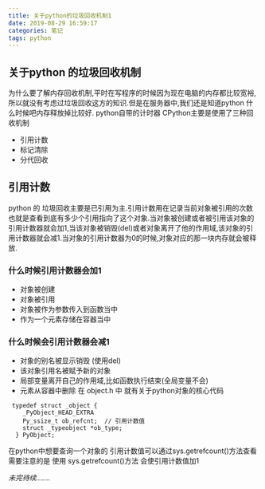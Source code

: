 ```yaml
---
title: 关于python的垃圾回收机制1
date: 2019-08-29 16:59:17
categories: 笔记
tags: python
---
```


## 关于python 的垃圾回收机制
为什么要了解内存回收机制,平时在写程序的时候因为现在电脑的内存都比较宽裕,所以就没有考虑过垃圾回收这方的知识.但是在服务器中,我们还是知道python 什么时候吧内存释放掉比较好.
python自带的计时器 CPython主要是使用了三种回收机制
- 引用计数
- 标记清除
- 分代回收

<!--more-->

## 引用计数
python 的 垃圾回收主要是已引用为主.引用计数用在记录当前对象被引用的次数也就是查看到底有多少个引用指向了这个对象.当对象被创建或者被引用该对象的引用计数器就会加1,当该对象被销毁(del)或者对象离开了他的作用域,该对象的引用计数器就会减1.当对象的引用计数器为0的时候,对象对应的那一块内存就会被释放.
### 什么时候引用计数器会加1
- 对象被创建
- 对象被引用
- 对象被作为参数传入到函数当中
- 作为一个元素存储在容器当中
### 什么时候会引用计数器会减1
- 对象的别名被显示销毁 (使用del)
- 该对象引用名被赋予新的对象
- 局部变量离开自己的作用域,比如函数执行结束(全局变量不会)
- 元素从容器中删除
在 object.h 中 就有关于python对象的核心代码
```
 typedef struct _object {
    _PyObject_HEAD_EXTRA
    Py_ssize_t ob_refcnt;  // 引用计数值
    struct _typeobject *ob_type;
  } PyObject;
  ```
  在python中想要查询一个对象的 引用计数值可以通过sys.getrefcount()方法查看
  需要注意的是 使用 sys.getrefcount()方法 会使引用计数值加1


  *未完待续.......*
